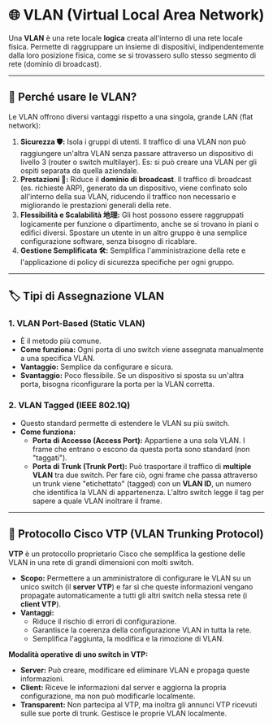 # 🌐 VLAN (Virtual Local Area Network)

Una **VLAN** è una rete locale **logica** creata all'interno di una rete locale fisica. Permette di raggruppare un insieme di dispositivi, indipendentemente dalla loro posizione fisica, come se si trovassero sullo stesso segmento di rete (dominio di broadcast).

---

## 🤔 Perché usare le VLAN?

Le VLAN offrono diversi vantaggi rispetto a una singola, grande LAN (flat network):

1.  **Sicurezza 🛡️:** Isola i gruppi di utenti. Il traffico di una VLAN non può raggiungere un'altra VLAN senza passare attraverso un dispositivo di livello 3 (router o switch multilayer). Es: si può creare una VLAN per gli ospiti separata da quella aziendale.
2.  **Prestazioni 🚀:** Riduce il **dominio di broadcast**. Il traffico di broadcast (es. richieste ARP), generato da un dispositivo, viene confinato solo all'interno della sua VLAN, riducendo il traffico non necessario e migliorando le prestazioni generali della rete.
3.  **Flessibilità e Scalabilità 地理:** Gli host possono essere raggruppati logicamente per funzione o dipartimento, anche se si trovano in piani o edifici diversi. Spostare un utente in un altro gruppo è una semplice configurazione software, senza bisogno di ricablare.
4.  **Gestione Semplificata 🛠️:** Semplifica l'amministrazione della rete e l'applicazione di policy di sicurezza specifiche per ogni gruppo.

---

## 🏷️ Tipi di Assegnazione VLAN

### 1. VLAN Port-Based (Static VLAN)
*   È il metodo più comune.
*   **Come funziona:** Ogni porta di uno switch viene assegnata manualmente a una specifica VLAN.
*   **Vantaggio:** Semplice da configurare e sicura.
*   **Svantaggio:** Poco flessibile. Se un dispositivo si sposta su un'altra porta, bisogna riconfigurare la porta per la VLAN corretta.

### 2. VLAN Tagged (IEEE 802.1Q)
*   Questo standard permette di estendere le VLAN su più switch.
*   **Come funziona:**
    *   **Porta di Accesso (Access Port):** Appartiene a una sola VLAN. I frame che entrano o escono da questa porta sono standard (non "taggati").
    *   **Porta di Trunk (Trunk Port):** Può trasportare il traffico di **multiple VLAN** tra due switch. Per fare ciò, ogni frame che passa attraverso un trunk viene "etichettato" (tagged) con un **VLAN ID**, un numero che identifica la VLAN di appartenenza. L'altro switch legge il tag per sapere a quale VLAN inoltrare il frame.

---

## 🤝 Protocollo Cisco VTP (VLAN Trunking Protocol)

**VTP** è un protocollo proprietario Cisco che semplifica la gestione delle VLAN in una rete di grandi dimensioni con molti switch.

*   **Scopo:** Permettere a un amministratore di configurare le VLAN su un unico switch (il **server VTP**) e far sì che queste informazioni vengano propagate automaticamente a tutti gli altri switch nella stessa rete (i **client VTP**).
*   **Vantaggi:**
    *   Riduce il rischio di errori di configurazione.
    *   Garantisce la coerenza della configurazione VLAN in tutta la rete.
    *   Semplifica l'aggiunta, la modifica e la rimozione di VLAN.

**Modalità operative di uno switch in VTP:**
*   **Server:** Può creare, modificare ed eliminare VLAN e propaga queste informazioni.
*   **Client:** Riceve le informazioni dal server e aggiorna la propria configurazione, ma non può modificarle localmente.
*   **Transparent:** Non partecipa al VTP, ma inoltra gli annunci VTP ricevuti sulle sue porte di trunk. Gestisce le proprie VLAN localmente.
